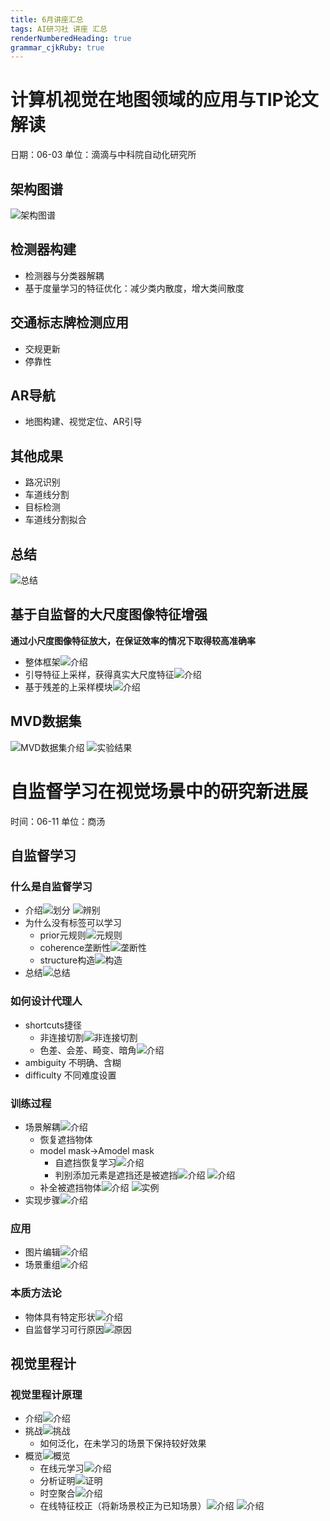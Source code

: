 ```yaml
---
title: 6月讲座汇总
tags: AI研习社 讲座 汇总
renderNumberedHeading: true
grammar_cjkRuby: true
---
```


# 计算机视觉在地图领域的应用与TIP论文解读 
日期：06-03
单位：滴滴与中科院自动化研究所
## 架构图谱
![架构图谱](https://gitee.com/knowmefly/little_book_maker/raw/master/小书匠/1598921968841.png)
## 检测器构建
- 检测器与分类器解耦
- 基于度量学习的特征优化：减少类内散度，增大类间散度

## 交通标志牌检测应用
- 交规更新
- 停靠性

## AR导航
- 地图构建、视觉定位、AR引导

## 其他成果
- 路况识别
- 车道线分割
- 目标检测
- 车道线分割拟合

## 总结
![总结](https://gitee.com/knowmefly/little_book_maker/raw/master/小书匠/1598932512515.png)

## 基于自监督的大尺度图像特征增强
**通过小尺度图像特征放大，在保证效率的情况下取得较高准确率**
- 整体框架![介绍](https://gitee.com/knowmefly/little_book_maker/raw/master/小书匠/1598933100774.png)
- 引导特征上采样，获得真实大尺度特征![介绍](https://gitee.com/knowmefly/little_book_maker/raw/master/小书匠/1598933195257.png)
- 基于残差的上采样模块![介绍](https://gitee.com/knowmefly/little_book_maker/raw/master/小书匠/1598933267391.png)

## MVD数据集
![MVD数据集介绍](https://gitee.com/knowmefly/little_book_maker/raw/master/小书匠/1598933367608.png)
![实验结果](https://gitee.com/knowmefly/little_book_maker/raw/master/小书匠/1598933467667.png)

# 自监督学习在视觉场景中的研究新进展 
时间：06-11
单位：商汤
## 自监督学习
### 什么是自监督学习
- 介绍![划分](https://gitee.com/knowmefly/little_book_maker/raw/master/小书匠/1598938278672.png)
![辨别](https://gitee.com/knowmefly/little_book_maker/raw/master/小书匠/1598938297259.png)
- 为什么没有标签可以学习
	- prior元规则![元规则](https://gitee.com/knowmefly/little_book_maker/raw/master/小书匠/1598938588831.png)
	- coherence垄断性![垄断性](https://gitee.com/knowmefly/little_book_maker/raw/master/小书匠/1598938720270.png)
	- structure构造![构造](https://gitee.com/knowmefly/little_book_maker/raw/master/小书匠/1598938826294.png)
- 总结![总结](https://gitee.com/knowmefly/little_book_maker/raw/master/小书匠/1598940497218.png)
### 如何设计代理人
- shortcuts捷径
	- 非连接切割![非连接切割](https://gitee.com/knowmefly/little_book_maker/raw/master/小书匠/1598939115672.png)
	- 色差、会差、畸变、暗角![介绍](https://gitee.com/knowmefly/little_book_maker/raw/master/小书匠/1598939205535.png)
- ambiguity 不明确、含糊
- difficulty 不同难度设置

### 训练过程
- 场景解耦![介绍](https://gitee.com/knowmefly/little_book_maker/raw/master/小书匠/1598939727915.png)
	- 恢复遮挡物体
	- model mask->Amodel  mask
		- 自遮挡恢复学习![介绍](https://gitee.com/knowmefly/little_book_maker/raw/master/小书匠/1598939920108.png)
		- 判别添加元素是遮挡还是被遮挡![介绍](https://gitee.com/knowmefly/little_book_maker/raw/master/小书匠/1598939991777.png)
		![介绍](https://gitee.com/knowmefly/little_book_maker/raw/master/小书匠/1598940166647.png)
	- 补全被遮挡物体![介绍](https://gitee.com/knowmefly/little_book_maker/raw/master/小书匠/1598940256134.png)
	![实例](https://gitee.com/knowmefly/little_book_maker/raw/master/小书匠/1598940354013.png)
- 实现步骤![介绍](https://gitee.com/knowmefly/little_book_maker/raw/master/小书匠/1598940581450.png)

### 应用
- 图片编辑![介绍](https://gitee.com/knowmefly/little_book_maker/raw/master/小书匠/1598940685555.png)
- 场景重组![介绍](https://gitee.com/knowmefly/little_book_maker/raw/master/小书匠/1598940752184.png)

### 本质方法论
- 物体具有特定形状![介绍](https://gitee.com/knowmefly/little_book_maker/raw/master/小书匠/1598940925332.png)
- 自监督学习可行原因![原因](https://gitee.com/knowmefly/little_book_maker/raw/master/小书匠/1598940980838.png)

## 视觉里程计
### 视觉里程计原理
- 介绍![介绍](https://gitee.com/knowmefly/little_book_maker/raw/master/小书匠/1598941526885.png)
- 挑战![挑战](https://gitee.com/knowmefly/little_book_maker/raw/master/小书匠/1598941652010.png)
	- 如何泛化，在未学习的场景下保持较好效果
- 概览![概览](https://gitee.com/knowmefly/little_book_maker/raw/master/小书匠/1598941934855.png)
	- 在线元学习![介绍](https://gitee.com/knowmefly/little_book_maker/raw/master/小书匠/1598941959269.png)
	- 分析证明![证明](https://gitee.com/knowmefly/little_book_maker/raw/master/小书匠/1598942016788.png)
	- 时空聚合![介绍](https://gitee.com/knowmefly/little_book_maker/raw/master/小书匠/1598942190540.png)
	- 在线特征校正（将新场景校正为已知场景）![介绍](https://gitee.com/knowmefly/little_book_maker/raw/master/小书匠/1598942378380.png) ![介绍](https://gitee.com/knowmefly/little_book_maker/raw/master/小书匠/1598942394750.png)